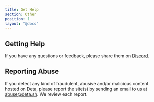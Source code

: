```yaml
---
title: Get Help
section: Other
position: 1
layout: "@docs"
---
```


## Getting Help

If you have any questions or feedback, please share them on [Discord](https://go.deta.dev/discord).

## Reporting Abuse

If you detect any kind of fraudulent, abusive and/or malicious content hosted on Deta, please report the site(s) by sending an email to us at [abuse@deta.sh](mailto:abuse@deta.sh). We review each report.
